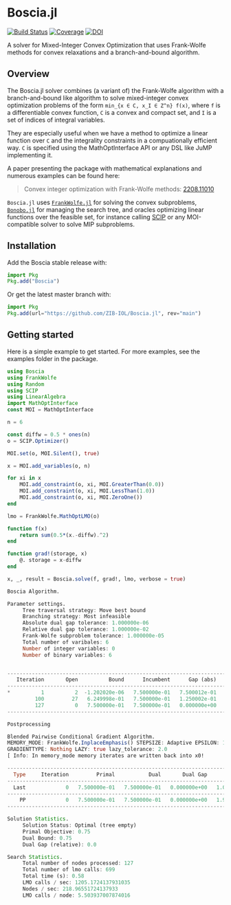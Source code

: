 # Boscia.jl

[![Build Status](https://github.com/ZIB-IOL/Boscia.jl/workflows/CI/badge.svg)](https://github.com/ZIB-IOL/Boscia.jl/actions)
[![Coverage](https://codecov.io/gh/ZIB-IOL/Boscia.jl/branch/main/graph/badge.svg)](https://codecov.io/gh/ZIB-IOL/Boscia.jl)
[![DOI](https://zenodo.org/badge/DOI/10.5281/zenodo.12720675.svg)](https://doi.org/10.5281/zenodo.12720675)

A solver for Mixed-Integer Convex Optimization that uses Frank-Wolfe methods for convex relaxations and a branch-and-bound algorithm.

## Overview

The Boscia.jl solver combines (a variant of) the Frank-Wolfe algorithm with a branch-and-bound like algorithm to solve mixed-integer convex optimization problems of the form
`min_{x ∈ C, x_I ∈ Z^n} f(x)`,
where `f` is a differentiable convex function, `C` is a convex and compact set, and `I` is a set of indices of integral variables.

They are especially useful when we have a method to optimize a linear function over `C` and the integrality constraints in a compuationally efficient way.
`C` is specified using the MathOptInterface API or any DSL like JuMP implementing it.

A paper presenting the package with mathematical explanations and numerous examples can be found here:

> Convex integer optimization with Frank-Wolfe methods: [2208.11010](https://arxiv.org/abs/2208.11010)

`Boscia.jl` uses [`FrankWolfe.jl`](https://github.com/ZIB-IOL/FrankWolfe.jl) for solving the convex subproblems, [`Bonobo.jl`](https://github.com/Wikunia/Bonobo.jl) for managing the search tree, and oracles optimizing linear functions over the feasible set, for instance calling [SCIP](https://scipopt.org) or any MOI-compatible solver to solve MIP subproblems.

## Installation

Add the Boscia stable release with:

```julia
import Pkg
Pkg.add("Boscia")
```

Or get the latest master branch with:
```julia
import Pkg
Pkg.add(url="https://github.com/ZIB-IOL/Boscia.jl", rev="main")
```

## Getting started

Here is a simple example to get started. For more examples, see the examples folder in the package.

```julia
using Boscia
using FrankWolfe
using Random
using SCIP
using LinearAlgebra
import MathOptInterface
const MOI = MathOptInterface

n = 6

const diffw = 0.5 * ones(n)
o = SCIP.Optimizer()

MOI.set(o, MOI.Silent(), true)

x = MOI.add_variables(o, n)

for xi in x
    MOI.add_constraint(o, xi, MOI.GreaterThan(0.0))
    MOI.add_constraint(o, xi, MOI.LessThan(1.0))
    MOI.add_constraint(o, xi, MOI.ZeroOne())
end

lmo = FrankWolfe.MathOptLMO(o)

function f(x)
    return sum(0.5*(x.-diffw).^2)
end

function grad!(storage, x)
    @. storage = x-diffw
end

x, _, result = Boscia.solve(f, grad!, lmo, verbose = true)

Boscia Algorithm.

Parameter settings.
	 Tree traversal strategy: Move best bound
	 Branching strategy: Most infeasible
	 Absolute dual gap tolerance: 1.000000e-06
	 Relative dual gap tolerance: 1.000000e-02
	 Frank-Wolfe subproblem tolerance: 1.000000e-05
	 Total number of varibales: 6
	 Number of integer variables: 0
	 Number of binary variables: 6


---------------------------------------------------------------------------------------------------------------------------------------------------------------------------------------------------
   Iteration       Open          Bound      Incumbent      Gap (abs)      Gap (rel)       Time (s)      Nodes/sec        FW (ms)       LMO (ms)  LMO (calls c)   FW (Its)   #ActiveSet  Discarded
---------------------------------------------------------------------------------------------------------------------------------------------------------------------------------------------------
*          1          2  -1.202020e-06   7.500000e-01   7.500012e-01            Inf   3.870000e-01   7.751938e+00            237              2              9         13            1          0
         100         27   6.249998e-01   7.500000e-01   1.250002e-01   2.000004e-01   5.590000e-01   2.271914e+02              0              0            641          0            1          0
         127          0   7.500000e-01   7.500000e-01   0.000000e+00   0.000000e+00   5.770000e-01   2.201040e+02              0              0            695          0            1          0
---------------------------------------------------------------------------------------------------------------------------------------------------------------------------------------------------

Postprocessing

Blended Pairwise Conditional Gradient Algorithm.
MEMORY_MODE: FrankWolfe.InplaceEmphasis() STEPSIZE: Adaptive EPSILON: 1.0e-7 MAXITERATION: 10000 TYPE: Float64
GRADIENTTYPE: Nothing LAZY: true lazy_tolerance: 2.0
[ Info: In memory_mode memory iterates are written back into x0!

----------------------------------------------------------------------------------------------------------------
  Type     Iteration         Primal           Dual       Dual Gap           Time         It/sec     #ActiveSet
----------------------------------------------------------------------------------------------------------------
  Last             0   7.500000e-01   7.500000e-01   0.000000e+00   1.086583e-03   0.000000e+00              1
----------------------------------------------------------------------------------------------------------------
    PP             0   7.500000e-01   7.500000e-01   0.000000e+00   1.927792e-03   0.000000e+00              1
----------------------------------------------------------------------------------------------------------------

Solution Statistics.
	 Solution Status: Optimal (tree empty)
	 Primal Objective: 0.75
	 Dual Bound: 0.75
	 Dual Gap (relative): 0.0

Search Statistics.
	 Total number of nodes processed: 127
	 Total number of lmo calls: 699
	 Total time (s): 0.58
	 LMO calls / sec: 1205.1724137931035
	 Nodes / sec: 218.96551724137933
	 LMO calls / node: 5.503937007874016
